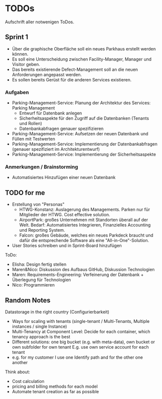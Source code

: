 # TODOs

Aufschrift aller notwenigen ToDos.

## Sprint 1

- Über die graphische Oberfläche soll ein neues Parkhaus erstellt werden können.
- Es soll eine Unterscheidung zwischen Facility-Manager, Manager und Visitor geben.
- Das bereits existierende Defect-Management soll an die neuen Anforderungen angepasst werden.
- Es sollen bereits Gerüst für die anderen Services existieren.

### Aufgaben

- Parking-Management-Service: Planung der Architektur des Services: Parking Management
  - Entwurf für Datenbank anlegen
  - Sicherheitsaspekte für den Zugriff auf die Datenbanken (Tenants und Rollen)
  - Datenbankabfragen genauer spezifizieren
- Parking-Management-Service: Aufsetzen der neuen Datenbank und Füllen mit Testwerten
- Parking-Management-Service: Implementierung der Datenbankabfragen (genauer spezifiziert im Architekturentwurf)
- Parking-Management-Service: Implementierung der Sicherheitsaspekte

### Anmerkungen / Brainstorming

- Automatisiertes Hinzufügen einer neuen Datenbank

## TODO for me

- Erstellung von "Personas"
    - HTWG-Konstanz: Auslagerung des Managements. Parken nur für Mitglieder der HTWG. Cost effective solution.
    - AirportPark: großes Unternehmen mit Standorten überall auf der Welt. Bedarf: Automatisiertes Integrieren, Finanzielles Accounting und Reporting System.
    - Falcon: großes Gebäude, welches ein neues Parkdeck braucht und dafür die entsprechende Software als eine "All-in-One"-Solution.
- User Stories schreiben und in Sprint-Board hinzufügen

ToDo:
- Elisha: Design fertig stellen
- Maren&Nico: Diskussion des Aufbaus GitHub, Diskussion Technologien
- Maren: Requirements-Engineering: Verfeinerung der Datenbank + Überlegung für Technologien
- Nico: Programmieren

## Random Notes

Datastorage in the right country (Configurierbarkeit)

- Ways for scaling with tenants (single-tenant / Multi-Tenants, Multiple instances / single Instance)
- Multi-Tenancy at Component Level: Decide for each container, which tenancy approach is the best
- Different solutions: one big bucket (e.g. with meta-data), own bucket or own subfolder for own tenant E.g. use own service account for each tenant
- e.g. for my customer I use one Identify path and for the other one another

Think about: 
- Cost calculation
- pricing and billing methods for each model
- Automate tenant creation as far as possible
